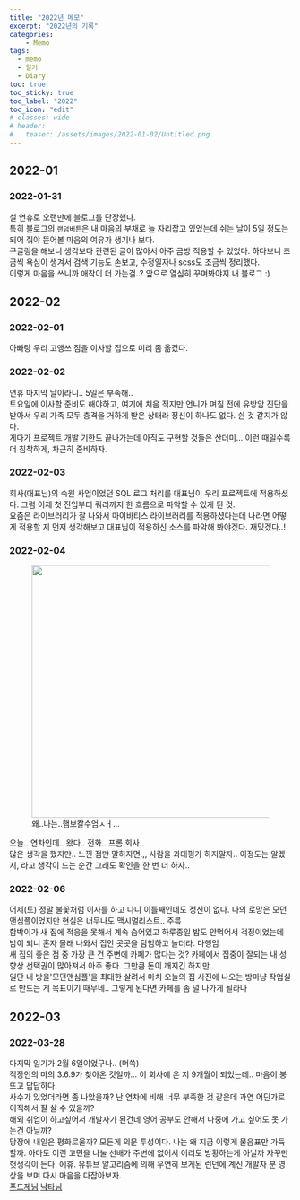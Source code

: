 ```yaml
---
title: "2022년 메모"
excerpt: "2022년의 기록"
categories:
    - Memo 
tags:
  - memo
  - 일기
  - Diary
toc: true
toc_sticky: true
toc_label: "2022"
toc_icon: "edit"
# classes: wide
# header:
#   teaser: /assets/images/2022-01-02/Untitled.png
---
```


## 2022-01

### 2022-01-31

설 연휴로 오랜만에 블로그를 단장했다.<br>
특히 블로그의 `랜덤버튼`은 내 마음의 부채로 늘 자리잡고 있었는데 쉬는 날이 5일 정도는 되어 줘야 뜯어볼 마음의 여유가 생기나 보다. <br>
구글링을 해보니 생각보다 관련된 글이 많아서 아주 금방 적용할 수 있었다. 하다보니 조금씩 욕심이 생겨서 검색 기능도 손보고, 수정일자나 scss도 조금씩 정리했다. <br>
이렇게 마음을 쓰니까 애착이 더 가는걸..? 앞으로 열심히 꾸며봐야지 내 블로그 :)

## 2022-02

### 2022-02-01

아빠랑 우리 고앵쓰 짐을 이사할 집으로 미리 좀 옮겼다.

### 2022-02-02

연휴 마지막 날이라니.. 5일은 부족해.. <br>
토요일에 이사할 준비도 해야하고, 여기에 처음 적지만 언니가 며칠 전에 유방암 진단을 받아서 우리 가족 모두 충격을 거하게 받은 상태라 정신이 하나도 없다. 쉰 것 같지가 않다.<br>
게다가 프로젝트 개발 기한도 끝나가는데 아직도 구현할 것들은 산더미... 이런 때일수록 더 침착하게, 차근히 준비하자.

### 2022-02-03

회사(대표님)의 숙원 사업이었던 SQL 로그 처리를 대표님이 우리 프로젝트에 적용하셨다. 그럼 이제 첫 진입부터 쿼리까지 한 흐름으로 파악할 수 있게 된 것. <br>
요즘은 라이브러리가 잘 나와서 마이바티스 라이브러리를 적용하셨다는데 나라면 어떻게 적용할 지 먼저 생각해보고 대표님이 적용하신 소스를 파악해 봐야겠다. 재밌겠다..!

### 2022-02-04

<figure>
<img src='{{ "/assets/images/meme/break_keyboard.JPG" | relative_url }}' width="450" />
<figcaption>왜..나는..햄보칼수엄ㅅㅓ...</figcaption>
</figure>

오늘.. 연차인데.. 왔다.. 전화.. 프롬 회사.. <br>
많은 생각을 했지만.. 느낀 점만 말하자면,,, 사람을 과대평가 하지말자.. 이정도는 알겠지, 라고 생각이 드는 순간 그래도 확인을 한 번 더 하자..

### 2022-02-06

어제(토) 정말 불꽃처럼 이사를 하고 나니 이틀째인데도 정신이 없다. 나의 로망은 모던앤심플이었지만 현실은 너무나도 맥시멀리스트.. 주륵 <br>
함박이가 새 집에 적응을 못해서 계속 숨어있고 하루종일 밥도 안먹어서 걱정이었는데 밤이 되니 혼자 몰래 나와서 집안 곳곳을 탐험하고 놀더라. 다행임<br>
새 집의 좋은 점 중 가장 큰 건 주변에 카페가 많다는 것? 카페에서 집중이 잘되는 내 성향상 선택권이 많아져서 아주 좋다. 그만큼 돈이 깨지긴 하지만..
<br>
일단 내 방을'모던앤심플'을 최대한 살려서 마치 오늘의 집 사진에 나오는 방마냥 작업실로 만드는 게 목표이기 때무네.. 그렇게 된다면 카페를 좀 덜 나가게 될라나


## 2022-03

### 2022-03-28
마지막 일기가 2월 6일이었구나.. (머쓱)<br>
직장인의 마의 3.6.9가 찾아온 것일까... 이 회사에 온 지 9개월이 되었는데.. 마음이 붕 뜨고 답답하다.<br>
사수가 있었더라면 좀 나았을까? 난 연차에 비해 너무 부족한 것 같은데 과연 어딘가로 이직해서 잘 살 수 있을까? <br>
해외 취업이 하고싶어서 개발자가 된건데 영어 공부도 안해서 나중에 가고 싶어도 못 가는건 아닐까? <br>
당장에 내일은 평화로울까? 모든게 의문 투성이다. 나는 왜 지금 이렇게 물음표만 가득할까. 아마도 이런 고민을 나눌 선배가 주변에 없어서 
이리도 방황하는게 아닐까 자꾸만 헛생각이 든다. 에휴. 유튜브 알고리즘에 의해 우연히 보게된 런던에 계신 개발자 분 영상을 보며 다시 마음을 다잡아보자. <br>
[푸드제님](https://youtu.be/WHmZGMoqLYU)
[낙타님](https://youtu.be/W892Jg8Rvek)

